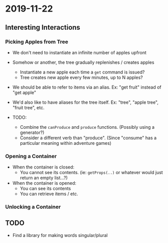 # 2019-11-22 #

## Interesting Interactions ##

### Picking Apples from Tree ###

* We don't need to instantiate an infinite number of apples upfront
* Somehow or another, the tree gradually replenishes / creates apples
  * Instantiate a new apple each time a `get` command is issued?
  * Tree creates new apple every few minutes, up to N apples?

* We should be able to refer to items via an alias.  Ex: "get fruit" instead of "get apple"
* We'd also like to have aliases for the tree itself.  Ex: "tree", "apple tree", "fruit tree", etc.
* TODO:
  * Combine the `canProduce` and `produce` functions.  (Possibly using a generator?)
  * Consider a different verb than "produce".  (Since "consume" has a particular meaning within adventure games)

### Opening a Container ###

* When the container is closed:
  * You cannot see its contents.  (ie: `getProps(..)` or whatever would just return an empty list...?)
* When the container is opened:
  * You can see its contents
  * You can retrieve items / etc.

### Unlocking a Container ###





## TODO ##

- Find a library for making words singular/plural
